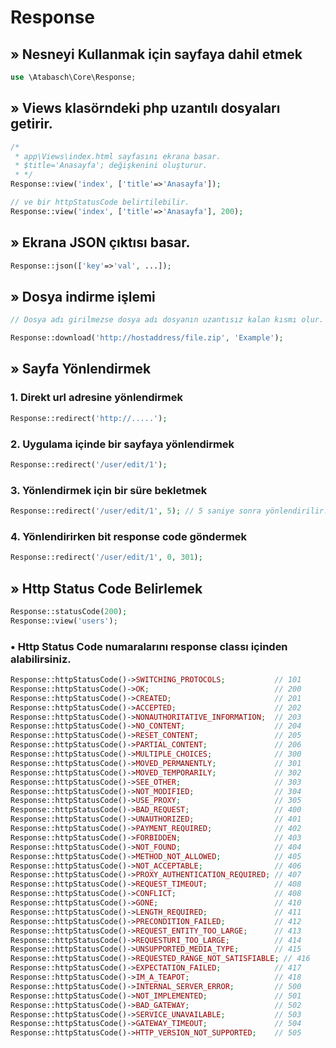# Response

## » Nesneyi Kullanmak için sayfaya dahil etmek

```php
use \Atabasch\Core\Response;
```

## » Views klasörndeki php uzantılı dosyaları getirir.
```php
/*
 * app\Views\index.html sayfasını ekrana basar.
 * $title='Anasayfa'; değişkenini oluşturur.
 * */
Response::view('index', ['title'=>'Anasayfa']);

// ve bir httpStatusCode belirtilebilir.
Response::view('index', ['title'=>'Anasayfa'], 200);
```


## » Ekrana JSON çıktısı basar.
```php
Response::json(['key'=>'val', ...]);  
```


## » Dosya indirme işlemi

```php 
// Dosya adı girilmezse dosya adı dosyanın uzantısız kalan kısmı olur.

Response::download('http://hostaddress/file.zip', 'Example');
```

## » Sayfa Yönlendirmek

### 1. Direkt url adresine yönlendirmek
```php
Response::redirect('http://.....'); 
```

### 2. Uygulama içinde bir sayfaya yönlendirmek 
```php 
Response::redirect('/user/edit/1');
```

### 3. Yönlendirmek için bir süre bekletmek
```php 
Response::redirect('/user/edit/1', 5); // 5 saniye sonra yönlendirilir.
```

### 4. Yönlendirirken bit response code göndermek
```php 
Response::redirect('/user/edit/1', 0, 301);
```



## » Http Status Code Belirlemek
```php 
Response::statusCode(200);
Response::view('users');
```

### • Http Status Code numaralarını response classı içinden alabilirsiniz.
```php 
Response::httpStatusCode()->SWITCHING_PROTOCOLS;           // 101
Response::httpStatusCode()->OK;                            // 200
Response::httpStatusCode()->CREATED;                       // 201
Response::httpStatusCode()->ACCEPTED;                      // 202
Response::httpStatusCode()->NONAUTHORITATIVE_INFORMATION;  // 203
Response::httpStatusCode()->NO_CONTENT;                    // 204
Response::httpStatusCode()->RESET_CONTENT;                 // 205
Response::httpStatusCode()->PARTIAL_CONTENT;               // 206
Response::httpStatusCode()->MULTIPLE_CHOICES;              // 300
Response::httpStatusCode()->MOVED_PERMANENTLY;             // 301
Response::httpStatusCode()->MOVED_TEMPORARILY;             // 302
Response::httpStatusCode()->SEE_OTHER;                     // 303
Response::httpStatusCode()->NOT_MODIFIED;                  // 304
Response::httpStatusCode()->USE_PROXY;                     // 305
Response::httpStatusCode()->BAD_REQUEST;                   // 400
Response::httpStatusCode()->UNAUTHORIZED;                  // 401
Response::httpStatusCode()->PAYMENT_REQUIRED;              // 402
Response::httpStatusCode()->FORBIDDEN;                     // 403
Response::httpStatusCode()->NOT_FOUND;                     // 404
Response::httpStatusCode()->METHOD_NOT_ALLOWED;            // 405
Response::httpStatusCode()->NOT_ACCEPTABLE;                // 406
Response::httpStatusCode()->PROXY_AUTHENTICATION_REQUIRED; // 407
Response::httpStatusCode()->REQUEST_TIMEOUT;               // 408
Response::httpStatusCode()->CONFLICT;                      // 408
Response::httpStatusCode()->GONE;                          // 410
Response::httpStatusCode()->LENGTH_REQUIRED;               // 411
Response::httpStatusCode()->PRECONDITION_FAILED;           // 412
Response::httpStatusCode()->REQUEST_ENTITY_TOO_LARGE;      // 413
Response::httpStatusCode()->REQUESTURI_TOO_LARGE;          // 414
Response::httpStatusCode()->UNSUPPORTED_MEDIA_TYPE;        // 415
Response::httpStatusCode()->REQUESTED_RANGE_NOT_SATISFIABLE; // 416
Response::httpStatusCode()->EXPECTATION_FAILED;            // 417
Response::httpStatusCode()->IM_A_TEAPOT;                   // 418
Response::httpStatusCode()->INTERNAL_SERVER_ERROR;         // 500
Response::httpStatusCode()->NOT_IMPLEMENTED;               // 501
Response::httpStatusCode()->BAD_GATEWAY;                   // 502
Response::httpStatusCode()->SERVICE_UNAVAILABLE;           // 503
Response::httpStatusCode()->GATEWAY_TIMEOUT;               // 504
Response::httpStatusCode()->HTTP_VERSION_NOT_SUPPORTED;    // 505
```
